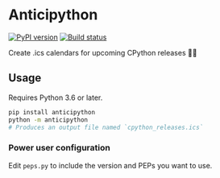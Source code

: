 # Anticipython

[![PyPI version](https://img.shields.io/pypi/v/anticipython.svg)](https://pypi.org/project/anticipython/)
[![Build status](https://dev.azure.com/briancristante/Anticipython/_apis/build/status/Anticipython?branchName=master)](https://dev.azure.com/briancristante/Anticipython/_build/latest?definitionId=10&branchName=master)

Create .ics calendars for upcoming CPython releases 🐍👀

## Usage

Requires Python 3.6 or later.

```bash
pip install anticipython
python -m anticipython
# Produces an output file named `cpython_releases.ics`
```

### Power user configuration
Edit `peps.py` to include the version and PEPs you want to use.
